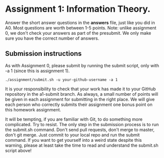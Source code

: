 # Assignment 1: Information Theory.

Answer the short answer questions in the **answers** file, just like you did in A0.  Most questions are worth between 1-5 points.  Note:  unlike assignment 0, we don't check your answers as part of the presubmit.  We only make sure you have the correct number of answers.

## Submission instructions 

As with Assignment 0, please submit by running the submit script, only with -a 1 (since this is assignment 1).
```
./assignment/submit.sh -u your-github-username -a 1
```

It is your responsibility to check that your work has made it to your GitHub repository in the a1-submit branch.  As always, a small number of points will be given in each assignment for submitting in the right place.  We will give each person who correctly submits their assignment one bonus point on this homework assignment.

It will be tempting, if you are familiar with Git, to do something more complicated.  Try to resist.  The only step in the submission process is to run the submit.sh command.  Don't send pull requests, don't merge to master, don't git merge.  Just commit to your local repo and run the submit command.  If you want to get yourself into a weird state despite this warning, please at least take the time to read and understand the submit.sh script above!


